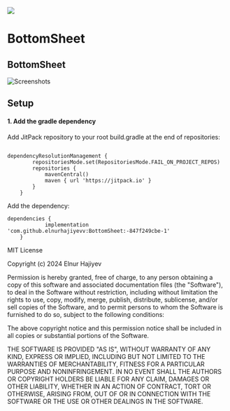 [![](https://jitpack.io/v/elnurhajiyevv/BottomSheet.svg)](https://jitpack.io/#elnurhajiyevv/BottomSheet)



# BottomSheet

## BottomSheet

![Screenshots](images/screenshots.png)

## Setup

#### 1. Add the gradle dependency

Add JitPack repository to your root build.gradle at the end of repositories:
```

dependencyResolutionManagement {
		repositoriesMode.set(RepositoriesMode.FAIL_ON_PROJECT_REPOS)
		repositories {
			mavenCentral()
			maven { url 'https://jitpack.io' }
		}
	}
```
Add the dependency:
```
dependencies {
	        implementation 'com.github.elnurhajiyevv:BottomSheet:-847f249cbe-1'
	}
```

MIT License

Copyright (c) 2024 Elnur Hajiyev

Permission is hereby granted, free of charge, to any person obtaining a copy
of this software and associated documentation files (the "Software"), to deal
in the Software without restriction, including without limitation the rights
to use, copy, modify, merge, publish, distribute, sublicense, and/or sell
copies of the Software, and to permit persons to whom the Software is
furnished to do so, subject to the following conditions:

The above copyright notice and this permission notice shall be included in all
copies or substantial portions of the Software.

THE SOFTWARE IS PROVIDED "AS IS", WITHOUT WARRANTY OF ANY KIND, EXPRESS OR
IMPLIED, INCLUDING BUT NOT LIMITED TO THE WARRANTIES OF MERCHANTABILITY,
FITNESS FOR A PARTICULAR PURPOSE AND NONINFRINGEMENT. IN NO EVENT SHALL THE
AUTHORS OR COPYRIGHT HOLDERS BE LIABLE FOR ANY CLAIM, DAMAGES OR OTHER
LIABILITY, WHETHER IN AN ACTION OF CONTRACT, TORT OR OTHERWISE, ARISING FROM,
OUT OF OR IN CONNECTION WITH THE SOFTWARE OR THE USE OR OTHER DEALINGS IN THE
SOFTWARE.
```
